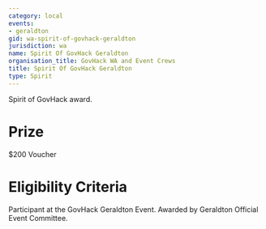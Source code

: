 ```yaml
---
category: local
events:
- geraldton
gid: wa-spirit-of-govhack-geraldton
jurisdiction: wa
name: Spirit Of GovHack Geraldton
organisation_title: GovHack WA and Event Crews
title: Spirit Of GovHack Geraldton
type: Spirit
---
```


Spirit of GovHack award.

# Prize
$200 Voucher

# Eligibility Criteria
Participant at the GovHack Geraldton Event. Awarded by Geraldton Official Event Committee.